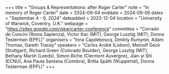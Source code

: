 +++
title = "Groups & Representations: after Roger Carter"
note = "In memory of Roger Carter"
date = 2024-09-04
enddate = 2024-09-06
dates = "September 4 - 6, 2024"
dateadded = 2023-12-04
location = "University of Warwick, Coventry, U.K."
webpage = "https://sites.google.com/view/carter-conference"
committee = "Corrado de Concini (Roma Sapienza), Victor Kac (MIT), George Lusztig (MIT), Donna Testerman (EPFL)"
organisers = "Inna Capdeboscq, Dmitriy Rumynin, Adam Thomas, Gareth Tracey"
speakers = "Carlos André (Lisbon), Meinolf Geck (Stuttgart), Richard Green (Colorado Boulder), George Lusztig (MIT), Bethany Marsh (Leeds), Simon Riche (Clermont Auvergne), Jian-yi Shi (ECNU), Ana Paula Santana (Coimbra), Britta Späth (Wuppertal), Donna Testerman (EPFL)"
+++
